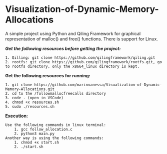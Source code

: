 # Visualization-of-Dynamic-Memory-Allocations
A simple project using Python and Qiling Framework for graphical representation of malloc() and free() functions. There is support for Linux.


***Get the following resources before getting the project:***

    1. Qilling: git clone https://github.com/qilingframework/qiling.git
    2. rootfs: git clone https://github.com/qilingframework/rootfs.git, go to rootfs directory, only the x8664_linux directory is kept.
    
**Get the following resources for running:**

    1. git clone https://github.com/marinvanessa/Visualization-of-Dynamic-Memory-Allocations.git
    2. cd to the /followmallocfreecalls directory
    3. code . (open in VSCode)
    4. chmod +x resources.sh
    5. sudo ./resources.sh


**Execution:**

    Use the following commands in linux terminal:
        1. gcc follow_allocation.c
        2. python3 main.py
    Another way is using the following commands:
        1. chmod +x start.sh
        2. ./start.sh



